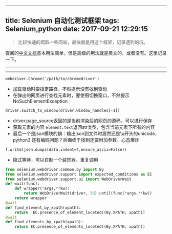 
---
title: Selenium 自动化测试框架
tags: Selenium,python
date: 2017-09-21 12:29:15
---

> 比较快速的爬取一些网站，最快就是用这个框架，记录遇到的坑。

查阅的[中文文档](https://selenium-python-zh.readthedocs.io/en/latest/locating-elements.html "中文文档")基本用法简单，但是高级的用法就是英文的，或者没有。这里记录一下。

---

<!--more-->

---

``webdriver.Chrome('/path/to/chromedriver')``
- 加载驱动时要指定路径，不然提示没有找到驱动
- 在弹出的网页进行查找元素时，要使用切换窗口，不然提示NoSuchElementException

``driver.switch_to_window(driver.window_handles[-1])``

- driver.page_source返回的是当前渲染后的网页的源码，可以进行保存
- 获取元素的内容 ```element.text```返回str类型，包含当前元素下所有的内容
- 最后一个是json模块的锅：输出json到文件时居然还是\u开头的unicode，python3 还有编码问题？后面终于找到还要附加参数，心态爆炸

``f.write(json.dumps(data,indent=4,ensure_ascii=False))``

- 隐式等待，可以自制一个装饰器，重复调用

```python
from selenium.webdriver.common.by import By
from selenium.webdriver.support import expected_conditions as EC
from selenium.webdriver.support.ui import WebDriverWait
def wait(func):
	def wrapper(*args,**kw):
		return WebDriverWait(driver, 30).until(func(*args,**kw))
	return wrapper
@wait
def find_element_by_xpath(xpath):
	return  EC.presence_of_element_located((By.XPATH, xpath))
@wait
def find_elements_by_xpath(xpath):
	return EC.presence_of_elements_located((By.XPATH, xpath))
```
